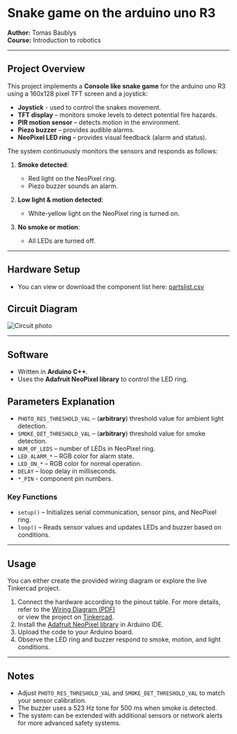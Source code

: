 # Snake game on the arduino uno R3

**Author:** Tomas Baublys  
**Course:** Introduction to robotics  

---

## Project Overview

This project implements a **Console like snake game** for the arduino uno R3 using a 160x128 pixel TFT screen and a joystick:

- **Joystick** - used to control the snakes movement.
- **TFT display** – monitors smoke levels to detect potential fire hazards.
- **PIR motion sensor** – detects motion in the environment.
- **Piezo buzzer** – provides audible alarms.
- **NeoPixel LED ring** – provides visual feedback (alarm and status).

The system continuously monitors the sensors and responds as follows:

1. **Smoke detected**:  
   - Red light on the NeoPixel ring.  
   - Piezo buzzer sounds an alarm.

2. **Low light & motion detected**:  
   - White-yellow light on the NeoPixel ring is turned on.

3. **No smoke or motion**:  
   - All LEDs are turned off.

---

## Hardware Setup

- You can view or download the component list here: [partslist.csv](partslist.csv)

## Circuit Diagram
![Circuit photo](real_wirring.png)

---

## Software

- Written in **Arduino C++**.
- Uses the **Adafruit NeoPixel library** to control the LED ring.  

## Parameters Explanation

- `PHOTO_RES_THRESHOLD_VAL` – (**arbitrary**) threshold value for ambient light detection.
- `SMOKE_DET_THRESHOLD_VAL` – (**arbitrary**) threshold value for smoke detection.
- `NUM_OF_LEDS` – number of LEDs in NeoPixel ring.
- `LED_ALARM_*` – RGB color for alarm state.
- `LED_ON_*` – RGB color for normal operation.
- `DELAY` – loop delay in milliseconds.
- `*_PIN` - component pin numbers.

### Key Functions

- `setup()` – Initializes serial communication, sensor pins, and NeoPixel ring.  
- `loop()` – Reads sensor values and updates LEDs and buzzer based on conditions.

---

## Usage
You can either create the provided wiring diagram or explore the live Tinkercad project.

1. Connect the hardware according to the pinout table.
   For more details, refer to the [Wiring Diagram (PDF)](wirring.pdf)  
   or view the project on [Tinkercad](https://www.tinkercad.com/things/inF08CLtjdp-corridor-automatic-lamp-with-smoke-detector?sharecode=2ZnDAHdU0eUikj-b9LfzPR57jI1qgf9tkYdIz54yzns).
2. Install the [Adafruit NeoPixel library](https://github.com/adafruit/Adafruit_NeoPixel) in Arduino IDE.
3. Upload the code to your Arduino board.
4. Observe the LED ring and buzzer respond to smoke, motion, and light conditions.

---

## Notes

- Adjust `PHOTO_RES_THRESHOLD_VAL` and `SMOKE_DET_THRESHOLD_VAL` to match your sensor calibration.
- The buzzer uses a 523 Hz tone for 500 ms when smoke is detected.
- The system can be extended with additional sensors or network alerts for more advanced safety systems.

